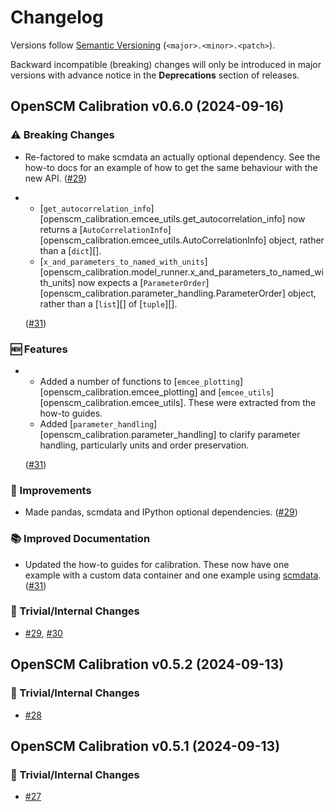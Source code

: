 # Changelog

Versions follow [Semantic Versioning](https://semver.org/) (`<major>.<minor>.<patch>`).

Backward incompatible (breaking) changes will only be introduced in major versions
with advance notice in the **Deprecations** section of releases.

<!--
You should *NOT* be adding new changelog entries to this file,
this file is managed by towncrier.
See `changelog/README.md`.

You *may* edit previous changelogs to fix problems like typo corrections or such.
To add a new changelog entry, please see
`changelog/README.md`
and https://pip.pypa.io/en/latest/development/contributing/#news-entries,
noting that we use the `changelog` directory instead of news,
markdown instead of restructured text and use slightly different categories
from the examples given in that link.
-->

<!-- towncrier release notes start -->

## OpenSCM Calibration v0.6.0 (2024-09-16)

### ⚠️  Breaking Changes

- Re-factored to make scmdata an actually optional dependency.
  See the how-to docs for an example of how to get the same behaviour with the new API. ([#29](https://github.com/openscm/OpenSCM-Calibration/pull/29))
- - [`get_autocorrelation_info`][openscm_calibration.emcee_utils.get_autocorrelation_info] now returns a [`AutoCorrelationInfo`][openscm_calibration.emcee_utils.AutoCorrelationInfo] object, rather than a [`dict`][].
  - [`x_and_parameters_to_named_with_units`][openscm_calibration.model_runner.x_and_parameters_to_named_with_units] now expects a [`ParameterOrder`][openscm_calibration.parameter_handling.ParameterOrder] object, rather than a [`list`][] of [`tuple`][].

  ([#31](https://github.com/openscm/OpenSCM-Calibration/pull/31))

### 🆕 Features

- - Added a number of functions to [`emcee_plotting`][openscm_calibration.emcee_plotting]
    and [`emcee_utils`][openscm_calibration.emcee_utils].
    These were extracted from the how-to guides.
  - Added [`parameter_handling`][openscm_calibration.parameter_handling] to clarify parameter handling, particularly units and order preservation.

  ([#31](https://github.com/openscm/OpenSCM-Calibration/pull/31))

### 🎉 Improvements

- Made pandas, scmdata and IPython optional dependencies. ([#29](https://github.com/openscm/OpenSCM-Calibration/pull/29))

### 📚 Improved Documentation

- Updated the how-to guides for calibration.
  These now have one example with a custom data container and one example using [scmdata](https://scmdata.readthedocs.io/en/latest). ([#31](https://github.com/openscm/OpenSCM-Calibration/pull/31))

### 🔧 Trivial/Internal Changes

- [#29](https://github.com/openscm/OpenSCM-Calibration/pull/29), [#30](https://github.com/openscm/OpenSCM-Calibration/pull/30)


## OpenSCM Calibration v0.5.2 (2024-09-13)

### 🔧 Trivial/Internal Changes

- [#28](https://github.com/openscm/OpenSCM-Calibration/pull/28)


## OpenSCM Calibration v0.5.1 (2024-09-13)

### 🔧 Trivial/Internal Changes

- [#27](https://github.com/openscm/OpenSCM-Calibration/pull/27)
